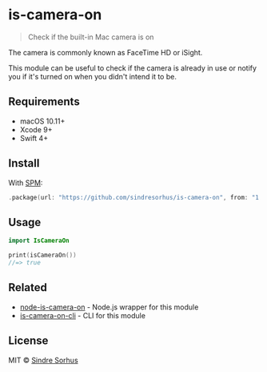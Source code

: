 # is-camera-on

> Check if the built-in Mac camera is on

The camera is commonly known as FaceTime HD or iSight.

This module can be useful to check if the camera is already in use or notify you if it's turned on when you didn't intend it to be.


## Requirements

- macOS 10.11+
- Xcode 9+
- Swift 4+


## Install

With [SPM](https://swift.org/package-manager/):

```swift
.package(url: "https://github.com/sindresorhus/is-camera-on", from: "1.0.0")
```


## Usage

```swift
import IsCameraOn

print(isCameraOn())
//=> true
```


## Related

- [node-is-camera-on](https://github.com/sindresorhus/node-is-camera-on) - Node.js wrapper for this module
- [is-camera-on-cli](https://github.com/sindresorhus/is-camera-on-cli) - CLI for this module


## License

MIT © [Sindre Sorhus](https://sindresorhus.com)
